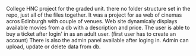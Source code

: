 College HNC project for the graded unit.
there no folder structure set in the repo, just all of the files together.
It was a project for aa web of cinemas acros Edinburgh with couple of venues.
Web site dynamicaly displays available movies from a db with a description and price. 
The user is able to buy a ticket after login' in as an adult user. (first user has to create an account)
There is also the admin panel available after loging in.
Admin can upload, update or delete data from db.
